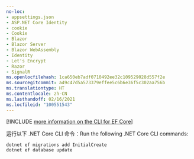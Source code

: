 ```yaml
---
no-loc:
- appsettings.json
- ASP.NET Core Identity
- cookie
- Cookie
- Blazor
- Blazor Server
- Blazor WebAssembly
- Identity
- Let's Encrypt
- Razor
- SignalR
ms.openlocfilehash: 1ca650eb7adf0710492ee32c109529028d557f2e
ms.sourcegitcommit: a49c47d5a573379effee5c6b6e36f5c302aa756b
ms.translationtype: HT
ms.contentlocale: zh-CN
ms.lasthandoff: 02/16/2021
ms.locfileid: "100551543"
---
```

[!INCLUDE [more information on the CLI for EF Core](~/includes/ef-cli.md)]

<span data-ttu-id="b722a-101">运行以下 .NET Core CLI 命令：</span><span class="sxs-lookup"><span data-stu-id="b722a-101">Run the following .NET Core CLI commands:</span></span>

```dotnetcli
dotnet ef migrations add InitialCreate
dotnet ef database update
```

